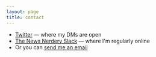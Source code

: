 ```yaml
---
layout: page
title: contact
---
```


* [Twitter](https://twitter.com/sarambsimon) — where my DMs are open
* [The News Nerdery Slack](https://newsnerdery.org) — where I'm regularly online
* Or you can [send me an email](mailto:smbsimon@gmail.com)
